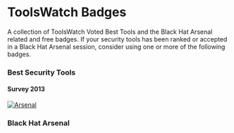 # ToolsWatch Badges

A collection of ToolsWatch Voted Best Tools and the Black Hat Arsenal related and free badges. 
If your security tools has been ranked or accepted in a Black Hat Arsenal session, consider using one or more of the  following badges.


### Best Security Tools 
#### Survey 2013


[![Arsenal](https://github.com/toolswatch/badges/blob/master/toptools/2013.svg)](https://www.toolswatch.org/2013/12/2013-top-security-tools-as-voted-by-toolswatch-org-readers/)



### Black Hat Arsenal
